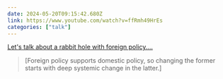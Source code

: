 ```yaml
---
date: 2024-05-20T09:15:42.680Z
link: https://www.youtube.com/watch?v=ffRmh49HrEs
categories: ["talk"]
---
```

[Let's talk about a rabbit hole with foreign policy....](https://www.youtube.com/watch?v=ffRmh49HrEs)

> [Foreign policy supports domestic policy, so changing the former starts with deep systemic change in the latter.]
